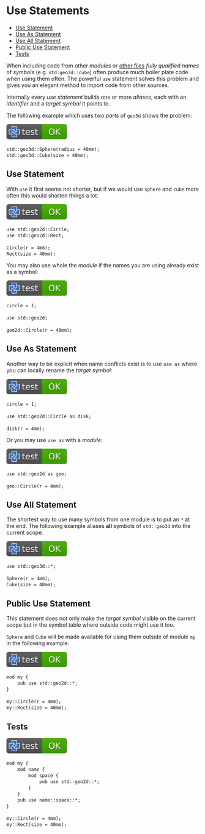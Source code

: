 # Use Statements

- [Use Statement](#use-statement)
- [Use As Statement](#use-as-statement)
- [Use All Statement](#use-all-statement)
- [Public Use Statement](#public-use-statement)
- [Tests](#tests)

When including code from other *modules* or [other files](modules.md#file-modules)
*fully qualified names* of *symbols* (e.g. `std:geo3d::cube`) often produce much
boiler plate code when using them often.
The powerful `use` statement solves this problem and gives you an elegant method
to import code from other sources.

Internally every *use statement* builds one or more *aliases*, each with an
*identifier* and a *target symbol* it points to.

The following example which uses two *parts* of `geo3d` shows the problem:

[![test](.test/none.svg)](.test/none.log)

```µcad,none
std::geo3d::Sphere(radius = 40mm);
std::geo3d::Cube(size = 40mm);
```

## Use Statement

With `use` it first seems not shorter, but if we would use `sphere` and `cube` more often this would
shorten things a lot:

[![test](.test/use.svg)](.test/use.log)

```µcad,use
use std::geo2d::Circle;
use std::geo2d::Rect;

Circle(r = 4mm);
Rect(size = 40mm);
```

You may also use whole the *module* if the names you are using already exist as a symbol:

[![test](.test/use_module.svg)](.test/use_module.log)

```µcad,use_module
circle = 1;

use std::geo2d;

geo2d::Circle(r = 40mm);
```

## Use As Statement

Another way to be explicit when name conflicts exist is to use `use as` where you can
locally rename the *target symbol*:

[![test](.test/use_as.svg)](.test/use_as.log)

```µcad,use_as
circle = 1;

use std::geo2d::Circle as disk;

disk(r = 4mm);
```

Or you may use `use as` with a *module*:

[![test](.test/use_as_module.svg)](.test/use_as_module.log)

```µcad,use_as_module
use std::geo2d as geo;

geo::Circle(r = 4mm);
```

## Use All Statement

The shortest way to use many symbols from one module is to put an `*` at the end.
The following example aliases **all** symbols of `std::geo3d` into the current scope.

[![test](.test/use_all.svg)](.test/use_all.log)

```µcad,use_all
use std::geo3d::*;

Sphere(r = 4mm);
Cube(size = 40mm);
```

## Public Use Statement

This statement does not only make the *target symbol* visible on the current scope but in
the symbol table where outside code might use it too.

`Sphere` and `Cube` will be made available for using them outside of module `my` in the following example:

[![test](.test/use_statement_pub.svg)](.test/use_statement_pub.log)

```µcad,use_statement_pub
mod my {
    pub use std::geo2d::*;
}

my::Circle(r = 4mm);
my::Rect(size = 40mm);
```

## Tests

[![test](.test/use_statement_pub_in_module.svg)](.test/use_statement_pub_in_module.log)

```µcad,use_statement_pub_in_module
mod my {
    mod name {
        mod space {
            pub use std::geo2d::*;
        }
    }
    pub use name::space::*;
}

my::Circle(r = 4mm);
my::Rect(size = 40mm);
```
